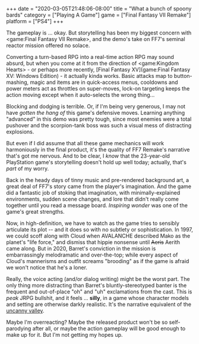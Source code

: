 +++
date = "2020-03-05T21:48:06-08:00"
title = "What a bunch of spoony bards"
category = ["Playing A Game"]
game = ["Final Fantasy VII Remake"]
platform = ["PS4"]
+++

The gameplay is ... okay.  But storytelling has been my biggest concern with <game:Final Fantasy VII Remake>, and the demo's take on FF7's seminal reactor mission offered no solace.

Converting a turn-based RPG into a real-time action RPG may sound absurd, but when you come at it from the direction of <game:Kingdom Hearts> - or perhaps more recently, [Final Fantasy XV](game:Final Fantasy XV: Windows Edition) - it actually kinda works.  Basic attacks map to button-mashing, magic and items are in quick-access menus, cooldowns and power meters act as throttles on super-moves, lock-on targeting keeps the action moving except when it auto-selects the wrong thing...

Blocking and dodging is terrible.  Or, if I'm being very generous, I may not have <i>gotten the hang of</i> this game's defensive moves.  Learning anything "advanced" in this demo was pretty tough, since most enemies were a total pushover and the scorpion-tank boss was such a visual mess of distracting explosions.

But even if I did assume that all these game mechanics will work harmoniously in the final product, it's the quality of FF7 Remake's narrative that's got me nervous.  And to be clear, I <i>know</i> that the 23-year-old PlayStation game's storytelling doesn't hold up well today; actually, that's <i>part</i> of my worry.

Back in the heady days of tinny music and pre-rendered background art, a great deal of FF7's story came from the player's imagination.  And the game did a fantastic job of stoking that imagination, with minimally-explained environments, sudden scene changes, and lore that didn't really come together until you read a message board.  <i>Inspiring wonder</i> was one of the game's great strengths.

Now, in high-definition, we have to watch as the game tries to sensibly articulate its plot -- and it does so with no subtlety or sophistication.  In 1997, we could scoff along with Cloud when AVALANCHE described Mako as the planet's "life force," and dismiss that hippie nonsense until <s>Aeris</s> Aerith came along.  But in 2020, Barret's conviction in the mission is embarrassingly melodramatic and over-the-top; while every aspect of Cloud's mannerisms and outfit screams "brooding" as if the game is afraid we won't notice that he's a loner.

Really, the voice acting (and/or dialog writing) might be the worst part.  The only thing more distracting than Barret's bluntly-stereotyped banter is the frequent and out-of-place "oh" and "uh" exclamations from the cast.  This is <i>peak</i> JRPG bullshit, and it feels ... <b>silly</b>, in a game whose character models and setting are otherwise darkly realistic.  It's the narrative equivalent of the <a href="https://en.wikipedia.org/wiki/Uncanny_valley">uncanny valley</a>.

Maybe I'm overreacting?  Maybe the released product won't be so self-parodying after all, or maybe the action gameplay will be good enough to make up for it.  But I'm not getting my hopes up.
